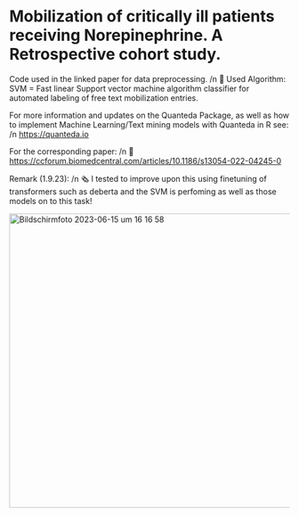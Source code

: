 # Mobilization of critically ill patients receiving Norepinephrine. A Retrospective cohort study.

Code used in the linked paper for data preprocessing. /n
🤖 Used Algorithm: SVM = Fast linear Support vector machine algorithm classifier for automated labeling of free text mobilization entries. 

For more information and updates on the Quanteda Package, as well as how to implement Machine Learning/Text mining models with Quanteda in R see: /n
https://quanteda.io

For the corresponding paper:  /n
📰 https://ccforum.biomedcentral.com/articles/10.1186/s13054-022-04245-0

Remark (1.9.23): /n
🗞️ I tested to improve upon this using finetuning of transformers such as deberta and the SVM is perfoming as well as those models on to this task!  

<img width="528" alt="Bildschirmfoto 2023-06-15 um 16 16 58" src="https://github.com/MaximilianLindholz/ExplainedCodeMobiCovid/assets/63144815/b9cefd6a-7b87-47d2-b73e-bea9c2fa9040">


